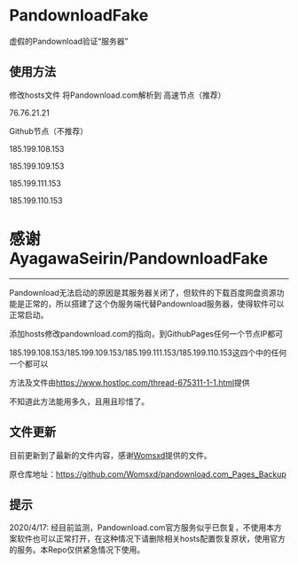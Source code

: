 # PandownloadFake 
虚假的Pandownload验证“服务器”
## 使用方法
修改hosts文件
将Pandownload.com解析到
高速节点（推荐）

76.76.21.21

Github节点（不推荐）

185.199.108.153

185.199.109.153

185.199.111.153

185.199.110.153

# 感谢 AyagawaSeirin/PandownloadFake 

-----------------------------------------

Pandownload无法启动的原因是其服务器关闭了，但软件的下载百度网盘资源功能是正常的，所以搭建了这个伪服务端代替Pandownload服务器，使得软件可以正常启动。

添加hosts修改pandownload.com的指向，到GithubPages任何一个节点IP都可

185.199.108.153/185.199.109.153/185.199.111.153/185.199.110.153这四个中的任何一个都可以

方法及文件由<https://www.hostloc.com/thread-675311-1-1.html>提供

不知道此方法能用多久，且用且珍惜了。

## 文件更新

目前更新到了最新的文件内容，感谢[Womsxd](https://github.com/Womsxd)提供的文件。

原仓库地址：<https://github.com/Womsxd/pandownload.com_Pages_Backup>

## 提示

2020/4/17: 经目前监测，Pandownload.com官方服务似乎已恢复，不使用本方案软件也可以正常打开，在这种情况下请删除相关hosts配置恢复原状，使用官方的服务。本Repo仅供紧急情况下使用。
